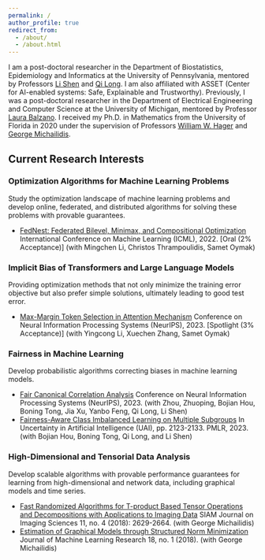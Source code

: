 ```yaml
---
permalink: /
author_profile: true
redirect_from: 
  - /about/
  - /about.html
---
```


I am a post-doctoral researcher in the Department of Biostatistics, Epidemiology and Informatics at the University of Pennsylvania, mentored by Professors [Li Shen](https://www.med.upenn.edu/apps/faculty/index.php/g275/p9075258) and [Qi Long](https://www.med.upenn.edu/apps/faculty/index.php/g275/p8939931). I am also affiliated with ASSET (Center for AI-enabled systems: Safe, Explainable and Trustworthy). Previously, I was a post-doctoral researcher in the Department of Electrical Engineering and Computer Science at the University of Michigan, mentored by Professor [Laura Balzano](https://web.eecs.umich.edu/~girasole/). I received my Ph.D. in Mathematics from the University of Florida in 2020 under the supervision of Professors [William W. Hager](https://people.clas.ufl.edu/hager/) and [George Michailidis](https://informatics.research.ufl.edu/homepage-2/about-us/michailidis.html).

## Current Research Interests

### Optimization Algorithms for Machine Learning Problems
Study the optimization landscape of machine learning problems and develop online, federated, and distributed algorithms for solving these problems with provable guarantees.
- [FedNest: Federated Bilevel, Minimax, and Compositional Optimization](https://arxiv.org/abs/2205.02215)
  International Conference on Machine Learning (ICML), 2022. [Oral (2% Acceptance)]
  (with Mingchen Li, Christos Thrampoulidis, Samet Oymak)

### Implicit Bias of Transformers and Large Language Models
Providing optimization methods that not only minimize the training error objective but also prefer simple solutions, ultimately leading to good test error.
- [Max-Margin Token Selection in Attention Mechanism](https://arxiv.org/abs/2306.13596)
  Conference on Neural Information Processing Systems (NeurIPS), 2023. [Spotlight (3% Acceptance)]
  (with Yingcong Li, Xuechen Zhang, Samet Oymak)

### Fairness in Machine Learning
Develop probabilistic algorithms correcting biases in machine learning models.
- [Fair Canonical Correlation Analysis](https://arxiv.org/abs/2309.15809)
  Conference on Neural Information Processing Systems (NeurIPS), 2023.
  (with Zhou, Zhuoping, Bojian Hou, Boning Tong, Jia Xu, Yanbo Feng, Qi Long, Li Shen)
- [Fairness-Aware Class Imbalanced Learning on Multiple Subgroups](https://proceedings.mlr.press/v216/tarzanagh23a)
  In Uncertainty in Artificial Intelligence (UAI), pp. 2123-2133. PMLR, 2023.
  (with Bojian Hou, Boning Tong, Qi Long, and Li Shen)

### High-Dimensional and Tensorial Data Analysis
Develop scalable algorithms with provable performance guarantees for learning from high-dimensional and network data, including graphical models and time series.
- [Fast Randomized Algorithms for T-product Based Tensor Operations and Decompositions with Applications to Imaging Data](https://arxiv.org/abs/1704.04362)
  SIAM Journal on Imaging Sciences 11, no. 4 (2018): 2629-2664.
  (with George Michailidis)
- [Estimation of Graphical Models through Structured Norm Minimization](https://arxiv.org/abs/1609.09010)
  Journal of Machine Learning Research 18, no. 1 (2018).
  (with George Michailidis)
